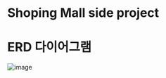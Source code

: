 # Shoping Mall side project




ERD 다이어그램
==============
![image](https://user-images.githubusercontent.com/96519249/174537478-4291bef1-8ceb-45fb-af1a-c6a641d8d77b.png)


